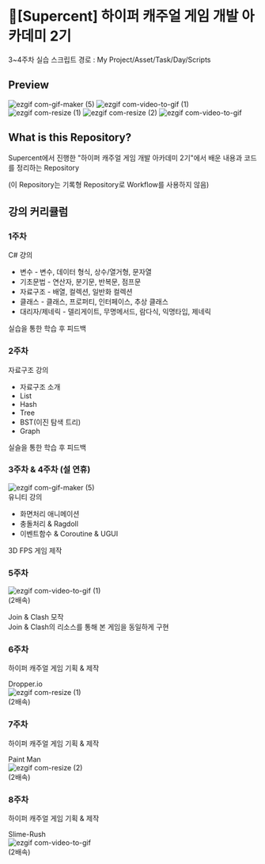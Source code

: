 # 💎[Supercent] 하이퍼 캐주얼 게임 개발 아카데미 2기
3~4주차 실습 스크립트 경로 : My Project/Asset/Task/Day/Scripts

## Preview

![ezgif com-gif-maker (5)](https://user-images.githubusercontent.com/86705754/215335951-84bb1adc-ff78-4bf0-b97e-5e88da5774c0.gif)
![ezgif com-video-to-gif (1)](https://user-images.githubusercontent.com/86705754/221921790-b7c0dca6-d359-4a30-8dab-02a18931c627.gif)
![ezgif com-resize (1)](https://user-images.githubusercontent.com/86705754/221642136-db878c56-b088-47ff-ad3a-5100f4c519d0.gif)
![ezgif com-resize (2)](https://user-images.githubusercontent.com/86705754/221642173-acc18638-f1d2-4538-aa20-92c5752c6278.gif)
![ezgif com-video-to-gif](https://user-images.githubusercontent.com/86705754/221642248-686f2603-da72-4f6c-9964-a814e287d888.gif)




## What is this Repository?

Supercent에서 진행한 "하이퍼 캐주얼 게임 개발 아카데미 2기"에서 배운 내용과 코드를 정리하는 Repository  

(이 Repository는 기록형 Repository로 Workflow를 사용하지 않음)



## 강의 커리큘럼

### 1주차
  
C# 걍의
  - 변수 - 변수, 데이터 형식, 상수/열거형, 문자열
  - 기초문법 - 연산자, 분기문, 반복문, 점프문
  - 자료구조 - 배열, 컬렉션, 일반화 컬렉션
  - 클래스 - 클래스, 프로퍼티, 인터페이스, 추상 클래스
  - 대리자/제네릭 - 델리게이트, 무명메서드, 람다식, 익명타입, 제네릭
  
실습을 통한 학습 후 피드백

### 2주차

자료구조 강의
  - 자료구조 소개
  - List
  - Hash
  - Tree
  - BST(이진 탐색 트리)
  - Graph
  
 실슬을 통한 학습 후 피드백

### 3주차 & 4주차 (설 연휴)  
![ezgif com-gif-maker (5)](https://user-images.githubusercontent.com/86705754/215335951-84bb1adc-ff78-4bf0-b97e-5e88da5774c0.gif)  
유니티 강의
  - 화면처리 애니메이션
  - 충돌처리 & Ragdoll
  - 이벤트함수 & Coroutine & UGUI
  
3D FPS 게임 제작
  
### 5주차

![ezgif com-video-to-gif (1)](https://user-images.githubusercontent.com/86705754/221921790-b7c0dca6-d359-4a30-8dab-02a18931c627.gif)  
(2배속)

Join & Clash 모작  
Join & Clash의 리소스를 통해 본 게임을 동일하게 구현

  
### 6주차  

하이퍼 캐주얼 게임 기획 & 제작  

Dropper.io  
![ezgif com-resize (1)](https://user-images.githubusercontent.com/86705754/221642136-db878c56-b088-47ff-ad3a-5100f4c519d0.gif)  
(2배속)


### 7주차 

하이퍼 캐주얼 게임 기획 & 제작  

Paint Man  
![ezgif com-resize (2)](https://user-images.githubusercontent.com/86705754/221642173-acc18638-f1d2-4538-aa20-92c5752c6278.gif)  
(2배속)

### 8주차  

하이퍼 캐주얼 게임 기획 & 제작  

Slime-Rush  
![ezgif com-video-to-gif](https://user-images.githubusercontent.com/86705754/221642248-686f2603-da72-4f6c-9964-a814e287d888.gif)  
(2배속)

  
  
  
  
  
  
